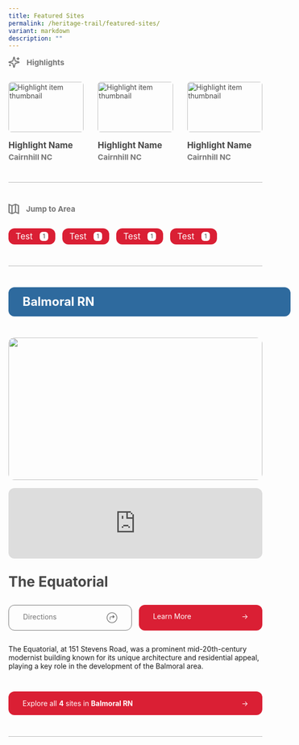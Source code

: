 ```yaml
---
title: Featured Sites
permalink: /heritage-trail/featured-sites/
variant: markdown
description: ""
---
```

<div class="content-container">
  <div class="highlights-section">
    <div class="section-header-wrapper">
      <svg viewBox="0 0 22 22" xmlns="http://www.w3.org/2000/svg" id="highlights-icon">
        <defs>
          <style>
            .cls-1 {
              fill: none;
              stroke: #767676;
              stroke-linecap: round;
              stroke-linejoin: round;
              stroke-width: 2px;
            }
          </style>
        </defs>
        <g id="Layer_1-2">
          <path d="m8.94,14.5c-.18-.7-.73-1.26-1.44-1.44l-6.14-1.58c-.27-.08-.42-.35-.34-.62.05-.17.18-.3.34-.34l6.14-1.58c.7-.18,1.25-.73,1.44-1.44l1.58-6.14c.07-.27.35-.42.62-.35.17.05.3.18.35.35l1.58,6.14c.18.7.73,1.26,1.44,1.44l6.14,1.58c.27.07.42.35.35.61-.05.17-.18.3-.35.35l-6.14,1.58c-.7.18-1.26.73-1.44,1.44l-1.58,6.14c-.07.27-.35.42-.62.35-.17-.05-.3-.18-.35-.35l-1.58-6.14Z" class="cls-1"></path>
          <path d="m19,2v4" class="cls-1"></path>
          <path d="m21,4h-4" class="cls-1"></path>
          <path d="m3,16v2" class="cls-1"></path>
          <path d="m4,17H2" class="cls-1"></path>
        </g>
      </svg>
      <div class="section-header">Highlights</div>
    </div>
    <div class="featured-grid w-dyn-items" role="list">
      <div role="listitem">
        <a class="highlights-item w-inline-block" href="#"><img class="highlights-image w-dyn-bind-empty" alt="Highlight item thumbnail" loading="lazy" src="images/Placeholder.svg">
          <div class="highlight-info">
            <p class="highlight-name">Highlight Name</p>
            <p class="highlight-subheader">Cairnhill NC</p>
          </div>
        </a>
      </div>
      <div role="listitem">
        <a class="highlights-item w-inline-block" href="#"><img class="highlights-image w-dyn-bind-empty" alt="Highlight item thumbnail" loading="lazy" src="images/Placeholder.svg">
          <div class="highlight-info">
            <p class="highlight-name">Highlight Name</p>
            <p class="highlight-subheader">Cairnhill NC</p>
          </div>
        </a>
      </div>
      <div role="listitem">
        <a class="highlights-item w-inline-block" href="#"><img class="highlights-image" alt="Highlight item thumbnail" loading="lazy" src="images/Placeholder.svg">
          <div class="highlight-info">
            <p class="highlight-name">Highlight Name</p>
            <p class="highlight-subheader">Cairnhill NC</p>
          </div>
        </a>
      </div>
    </div>
  </div>
  <div class="separator"></div>
  <div class="area-section">
    <div class="section-header-wrapper">
      <svg xmlns="http://www.w3.org/2000/svg" fill="none" viewBox="0 0 768 768" height="768" width="768" id="area-icon">
        <path fill="#767676" d="M469.333 103.111L469.333 593.778L298.666 664.889L298.666 174.222L469.333 103.111ZM554.667 103.111L682.667 156.444L682.667 647.111L554.667 593.778L554.667 103.111ZM213.333 174.222L213.333 664.889L85.333 611.556L85.3329 120.889L213.333 174.222ZM768 192L768 106.667L512 -4.47605e-05L256 106.667L-6.71407e-05 0L-5.96806e-05 85.333L8.19194 88.746L-5.93823e-05 88.746L-9.32512e-06 661.333L256 768L512 661.333L768 768L768 192Z"></path>
      </svg>
      <div class="section-header">Jump to Area</div>
    </div>
    <div class="area-wrapper" role="list">
      <div role="listitem">
        <a class="area-badge" data-src="" href="#">
          <p class="area-badge-name">Test</p>
          <div class="area-count">1</div>
        </a>
      </div>
      <div role="listitem">
        <a class="area-badge" data-src="" href="#">
          <p class="area-badge-name">Test</p>
          <div class="area-count">1</div>
        </a>
      </div>
      <div role="listitem">
        <a class="area-badge" data-src="" href="#">
          <p class="area-badge-name">Test</p>
          <div class="area-count">1</div>
        </a>
      </div>
      <div role="listitem">
        <a class="area-badge" data-src="" href="#">
          <p class="area-badge-name">Test</p>
          <div class="area-count">1</div>
        </a>
      </div>
    </div>
  </div>
  <div class="separator"></div>
  <div role="list">
    <div role="listitem">
      <div class="area-item">
        <a class="area-heading" id="balmoral-rn-area" href="/areas/balmoral-rn">Balmoral RN
        </a>
        <div id="balmoral-rn">
          <div class="site-item" role="listitem">
            <div class="site-media">
              <img class="site-image" alt="" id="w-node-_3c0fa71b-88be-fe7a-c325-ee6884323324-b6b59d4f" loading="lazy" src="images/Placeholder.svg">
              <div>
                <iframe class="site-map" src="https://www.google.com/maps/embed?pb=!1m18!1m12!1m3!1d3988.7696814140313!2d103.8407900123727!3d1.3136617986683534!2m3!1f0!2f0!3f0!3m2!1i1024!2i768!4f13.1!3m3!1m2!1s0x31da19f9a8217797%3A0x5155039453d4ccf7!2s151%20Stevens%20Rd%2C%20Singapore%20257872!5e0!3m2!1sen!2sjp!4v1729889817627!5m2!1sen!2sjp" loading="lazy" allowfullscreen="" style="border: 0" height="100%" width="100%" data-src="https://www.google.com/maps/embed?pb=!1m18!1m12!1m3!1d3988.7696814140313!2d103.8407900123727!3d1.3136617986683534!2m3!1f0!2f0!3f0!3m2!1i1024!2i768!4f13.1!3m3!1m2!1s0x31da19f9a8217797%3A0x5155039453d4ccf7!2s151%20Stevens%20Rd%2C%20Singapore%20257872!5e0!3m2!1sen!2sjp!4v1729889817627!5m2!1sen!2sjp"></iframe>
              </div>
            </div>
            <a href="#" class="site-name">The Equatorial</a>
            <div class="site-buttons">
              <a class="site-button directions" href="https://maps.app.goo.gl/NtRpReN9w6doN3pb8"><div>Directions</div>
                <svg class="directions-icon" xmlns="http://www.w3.org/2000/svg" fill="none" viewBox="0 0 655 655" height="655" width="655">
                  <path fill="#767676" d="M327.625 655C282.801 655 240.587 646.405 200.984 629.215C161.599 612.242 126.784 588.742 96.538 558.714C66.5097 528.468 42.9005 493.652 25.7104 454.267C8.73785 414.665 0.251587 372.451 0.251587 327.626C0.251587 282.801 8.73785 240.696 25.7104 201.312C42.9005 161.709 66.5097 126.894 96.538 96.8652C126.566 66.6193 161.273 43.0101 200.658 26.0376C240.26 8.84749 282.474 0.252441 327.299 0.252441C372.124 0.252441 414.338 8.84749 453.94 26.0376C493.543 43.0101 528.358 66.6193 558.386 96.8652C588.415 126.894 612.024 161.709 629.214 201.312C646.404 240.696 654.999 282.801 654.999 327.626C654.999 372.451 646.404 414.665 629.214 454.267C612.024 493.652 588.415 528.468 558.386 558.714C528.358 588.742 493.543 612.242 453.94 629.215C414.555 646.405 372.45 655 327.625 655ZM327.625 612.895C367.01 612.895 403.893 605.497 438.273 590.7C472.871 575.904 503.226 555.45 529.337 529.338C555.666 503.227 576.12 472.981 590.699 438.6C605.496 404.003 612.894 367.011 612.894 327.626C612.894 288.241 605.496 251.359 590.699 216.978C575.903 182.381 555.449 152.026 529.337 125.914C503.226 99.5852 472.871 79.1311 438.273 64.5522C403.893 49.7556 366.902 42.3573 327.299 42.3573C287.914 42.3573 250.923 49.7556 216.325 64.5522C181.945 79.1311 151.699 99.5852 125.587 125.914C99.6931 152.026 79.3479 182.381 64.5513 216.978C49.9724 251.359 42.6829 288.241 42.6829 327.626C42.6829 367.011 49.9724 404.003 64.5513 438.6C79.3479 472.981 99.8019 503.227 125.914 529.338C152.025 555.45 182.271 575.904 216.651 590.7C251.031 605.497 288.023 612.895 327.625 612.895ZM189.887 437.295V334.481C189.887 304.67 196.959 282.693 211.102 268.549C225.464 254.187 247.441 247.007 277.034 247.007H370.383V194.784C370.383 188.691 372.233 183.904 375.932 180.422C379.849 176.941 384.527 175.091 389.967 174.874C395.407 174.656 400.629 176.723 405.634 181.075L481.684 246.028C489.735 252.773 493.76 259.845 493.76 267.243C493.76 274.424 489.735 281.387 481.684 288.132L405.634 352.759C398.235 359.069 390.511 360.701 382.46 357.655C374.409 354.608 370.383 348.515 370.383 339.376V286.827L277.687 287.153C260.932 287.153 248.747 290.961 241.131 298.577C233.515 306.193 229.707 318.705 229.707 336.112V437.295C229.707 444.258 227.966 449.807 224.485 453.941C221.003 457.858 216.107 459.925 209.797 460.142C203.487 459.925 198.591 457.858 195.109 453.941C191.628 449.807 189.887 444.258 189.887 437.295Z"></path>
                </svg> </a><a class="site-button" href="/heritage-sites/the-equatorial"><div>Learn More</div>
                <div>→</div></a>
            </div>
            <p class="site-description">
              The Equatorial, at 151 Stevens Road, was a prominent
              mid-20th-century modernist building known for its unique
              architecture and residential appeal, playing a key role in the
              development of the Balmoral area.
            </p>
          </div>
        </div>
        <a class="site-button area-button" href="/areas/balmoral-rn">
          <div>
            Explore all <strong>4</strong> sites in <strong>Balmoral RN</strong>
          </div>
          <div>→</div>
        </a>
      </div>
    </div>
  </div>
</div>

<style>
  /* Base Layout */
  .content-container {
    display: flex;
    flex: 1;
    flex-flow: column;
    grid-column-gap: 42px;
    grid-row-gap: 42px;
  }

  /* Common Section Styles */
  .section-header-wrapper {
    display: flex;
    align-items: center;
    grid-column-gap: 14px;
    grid-row-gap: 14px;
  }

  .section-header {
    color: #767676;
    font-size: 15px;
    font-weight: 700;
    line-height: 15px;
  }

  .highlights-section,
  .area-section {
    display: flex;
    flex-flow: column;
    grid-column-gap: 28px;
    grid-row-gap: 28px;
  }

  /* Icons */
  #highlights-icon {
    width: 22px;
    height: 22px;
  }

  #area-icon,
  .icon,
  .directions-icon {
    width: 21px;
    height: 21px;
  }

  /* Highlights Section */
  .featured-grid {
    display: grid;
    grid-template-columns: 1fr 1fr 1fr;
    grid-auto-columns: 1fr;
    grid-template-rows: auto;
    grid-column-gap: 28px;
    grid-row-gap: 28px;
  }

  .highlights-item {
    display: flex;
    flex-flow: column;
    grid-column-gap: 14px;
    grid-row-gap: 14px;
    color: #484848 !important;
    text-decoration: none !important;
    transition: opacity 0.2s;
    margin: 0 !important;
  }

  .highlights-item:hover {
    opacity: 0.8;
  }

  .highlights-image {
    width: 100%;
    aspect-ratio: 3 / 2;
    object-fit: cover;
    border-radius: 6px;
  }

  .highlight-info {
    display: flex;
    flex-flow: column;
    grid-column-gap: 4px;
    grid-row-gap: 4px;
    margin: 0 !important;
  }

  .highlight-name {
    font-size: 17px;
    font-weight: 700;
    line-height: 24px !important;
    margin: 0 !important;
  }

  .highlight-subheader {
    color: #767676;
    font-size: 15px;
    font-weight: 700;
    line-height: 15px !important;
    margin: 0 !important;
  }

  /* Area Section */
  .area-wrapper {
    display: flex;
    flex-direction: row;
    flex-wrap: wrap;
    grid-column-gap: 14px;
    grid-row-gap: 14px;
    width: 100% !important;
  }

  .area-badge {
    grid-column-gap: 14px;
    grid-row-gap: 14px;
    color: #fff !important;
    cursor: pointer;
    background-color: #da1f34;
    border-radius: 12px;
    justify-content: space-between;
    align-items: center !important;
    padding: 7px 14px;
    font-size: 17px;
    line-height: 24px !important;
    text-decoration: none;
    transition: opacity 0.2s;
    display: flex;
    position: relative;
    text-decoration: none !important;
    margin: 0 !important;
  }

  .area-badge:hover {
    opacity: 0.8;
  }

  .area-badge-name {
    line-height: 0;
    margin: 0 !important;
  }

  .area-count {
    display: flex;
    justify-content: center;
    align-items: center;
    background-color: #fff;
    border-radius: 6px;
    color: #484848;
    font-size: 12px;
    line-height: 12px;
    padding: 3px 6px;
    height: 100%;
  }

  .area-heading {
    display: flex;
    width: 100%;
    padding: 14px 28px;
    background-color: #2e6a9e;
    border-radius: 12px;
    color: #fff !important;
    font-size: 24px;
    font-weight: 700;
    line-height: 30px;
    text-decoration: none !important;
    transition: opacity 0.2s;
    cursor: pointer;
    margin: 0 !important;
  }

  .area-heading:hover {
    opacity: 0.8;
  }

  .area-item {
    display: flex;
    flex-flow: column;
    grid-column-gap: 42px;
    grid-row-gap: 42px;
    border-bottom: 1px solid rgba(118, 118, 118, 0.5);
    padding-bottom: 42px;
  }

  .area-list {
    display: flex;
    flex-flow: column;
    grid-column-gap: 42px;
    grid-row-gap: 42px;
  }

  /* Site Components */
  .site-item {
    display: flex;
    flex-flow: column;
    grid-column-gap: 28px;
    grid-row-gap: 28px;
  }

  .site-item.area-view {
    border-bottom: 1px solid rgba(118, 118, 118, 0.5);
    padding-bottom: 42px;
  }

  .site-media {
    display: flex;
    flex-flow: column;
    grid-column-gap: 16px;
    grid-row-gap: 16px;
    justify-content: center;
  }

  .site-image {
    width: 100%;
    aspect-ratio: 16 / 9;
    object-fit: cover;
    border-radius: 12px !important;
  }

  .site-map {
    height: 140px;
    border-radius: 12px;
    overflow: hidden;
  }

  .site-name {
    margin: 0 !important;
    font-size: 28px;
    font-weight: 700;
    line-height: 36px;
    text-decoration: none !important;
    color: #484848 !important;
  }

  .site-link {
    color: #484848;
    text-decoration: none;
  }

  .site-buttons {
    display: grid;
    grid-template-columns: 1fr 1fr;
    grid-template-rows: auto;
    grid-column-gap: 14px;
    grid-row-gap: 14px;
  }

  .site-button {
    display: flex;
    padding: 14px 28px;
    border-radius: 12px;
    text-decoration: none !important;
    transition: opacity 0.2s;
    cursor: pointer;
    justify-content: space-between;
    background-color: #da1f34;
    color: #fff !important;
    position: relative;
    margin: 0 !important;
  }

  .site-button:hover {
    opacity: 0.8;
  }

  .site-button.directions {
    display: flex;
    justify-content: space-between;
    color: #767676 !important;
    background-color: transparent;
    border: 1px solid #767676;
  }

  .site-description {
    margin: 0 !important;
  }

  .area-button {
    color: #fff !important;
		padding: 15px 28px;
  }

  .area-button strong {
    color: #fff !important;
  }

  /* Utilities */
  .separator {
    height: 1px;
    background-color: #767676;
    opacity: 0.5;
  }

  .arrow {
    position: absolute;
    right: 28px;
  }

  /* Media Queries */
  @media (max-width: 768px) {
    .featured-grid {
      grid-template-columns: 1fr 1fr;
    }
  }

  @media (max-width: 480px) {
    .featured-grid {
      grid-template-columns: 1fr;
    }

    .site-buttons {
      display: flex;
      flex-flow: column;
    }

    .site-button.area-button {
      font-size: 19px;
    }
  }
</style>
